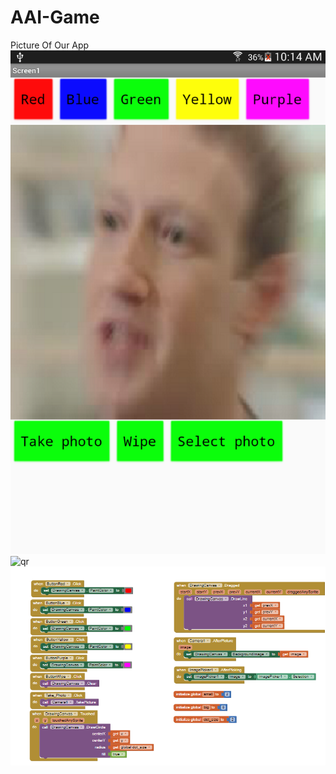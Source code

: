 # AAI-Game

Picture Of Our App
<img src="https://github.com/Linson132/AAI-Game/blob/master/Screenshot_2019-11-18-10-14-54.png" alt="App Picture">
![qr]()
![code](https://github.com/Linson132/AAI-Game/blob/master/Capture.PNG)
